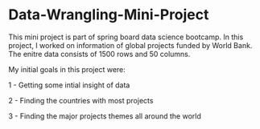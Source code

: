 # Data-Wrangling-Mini-Project

This mini project is part of spring board data science bootcamp. In this project, I worked on information of global projects funded by World Bank. The enitre data consists of 1500 rows and 50 columns. 

My initial goals in this project were:

1 - Getting some intial insight of data

2 - Finding the countries with most projects

3 - Finding the major projects themes all around the world
